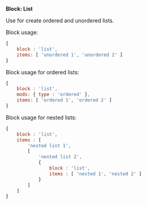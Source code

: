 __Block: List__

Use for create ordered and unordered lists.

Block usage:

``` js
{
    block : 'list',
    items: [ 'unordered 1', 'unordered 2' ]
}
```

Block usage for ordered lists:

``` js
{
    block : 'list',
    mods: { type : 'ordered' },
    items: [ 'ordered 1', 'ordered 2' ]
}
```

Block usage for nested lists:

``` js
{
    block : 'list',
    items : [
        'nested list 1',
        [
            'nested list 2',
            {
                block : 'list',
                items : [ 'nested 1', 'nested 2' ]
            }
        ]
    ]
}
```
